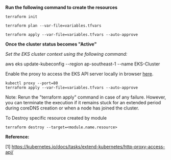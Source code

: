 
**Run the following command to create the resources**
~~~
terraform init

terraform plan --var-file=variables.tfvars

terraform apply --var-file=variables.tfvars --auto-approve
~~~
**Once the cluster status becomes "Active"**

*Set the EKS cluster context using the following command:*

aws eks update-kubeconfig --region ap-southeast-1 --name EKS-Cluster

Enable the proxy to access the EKS API server locally in browser [here](http://localhost/api/v1/namespaces/kube-system/configmaps/aws-auth).
~~~
kubectl proxy --port=80
terraform apply --var-file=variables.tfvars --auto-approve
~~~

Note: Rerun the "terraform apply" command in case of any failure. However, you can terminate the execution if it remains stuck for an extended period during coreDNS creation or when a node has joined the cluster.

To Destroy specific resource created by module
~~~
terraform destroy --target=<module.name.resource>
~~~

**Reference:**

[1] https://kubernetes.io/docs/tasks/extend-kubernetes/http-proxy-access-api/
